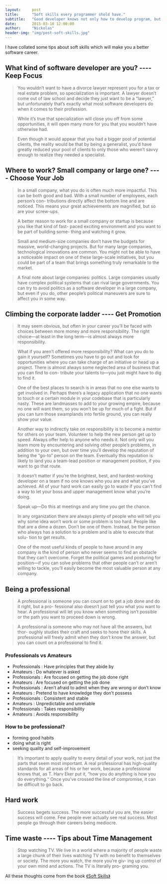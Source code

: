```yaml
---
layout:     post
title:      "Soft skills every programmer shold have."
subtitle:   "Good developer knows not only how to develop program, but also how to win in real life."
date:       2015-03-10 12:00:00
author:     "Nickolas"
header-img: "img/post-soft-skills.jpg"
---
```


I have collated some tips about soft skills which will make you a better software career.

## What kind of software developer are you? ---- Keep Focus
>You wouldn’t want to have a divorce lawyer represent you for a tax or real estate problem, so specialization is important. A lawyer doesn’t come out of law school and decide they just want to be a “lawyer,” but unfortunately that’s exactly what most software developers do when it comes to their profession.

>While it’s true that specialization will close you off from some opportunities, it will open many more for you that you wouldn’t have otherwise had.

>Even though it would appear that you had a bigger pool of potential clients, the reality would be that by being a generalist, you’d have greatly reduced your pool of clients to only those who weren’t savvy enough to realize they needed a specialist.

## Where to work? Small company or large one? ---- Choose Your Job
>In a small company, what you do is often much more impactful. This can be both good and bad. With a small number of employees, each person’s con- tributions directly affect the bottom line and are noticed. This means your great achievements are magnified, but so are your screw-ups.

>A better reason to work for a small company or startup is because you like that kind of fast- paced exciting environment and you want to be part of building some- thing and watching it grow.

>Small and medium-size companies don’t have the budgets for massive, world-changing projects. But for many large companies, technological innovations are common. You might not be able to have a noticeable impact on one of these large-scale initiatives, but you could be part of a team that brings something truly remarkable to the market.

>A final note about large companies: politics. Large companies usually have complex political systems that can rival large governments. You can try to avoid politics as a software developer in a large company, but even if you do, other people’s political maneuvers are sure to affect you in some way. 

## Climbing the corporate ladder ---- Get Promotion
>It may seem obvious, but often in your career you’ll be faced with choices between more money and more responsibility. The right choice—at least in the long term—is almost always more responsibility.

>What if you aren’t offered more responsibility? What can you do to gain it yourself? Sometimes you have to go out and look for opportunities where you can take charge of an initiative or head up a project. There is almost always some neglected area of business that you can find to con- tribute your talents to—you just might have to dig to find it.

>One of the best places to search is in areas that no one else wants to get involved in. Perhaps there’s a legacy application that no one wants to touch or a certain module in your codebase that is particularly nasty. These are landmasses to add to your growing empire, because no one will want them, so you won’t be up for much of a fight. But if you can turn those swamplands into fertile ground, you can really show your value.

>Another way to indirectly take on responsibility is to become a mentor for others on your team. Volunteer to help the new person get up to speed. Always offer help to anyone who needs it. Not only will you learn more by encountering and solving other people’s problems, in addition to your own, but over time you’ll develop the reputation of being the “go-to” person on the team. Eventually this reputation is likely to land you a team-lead position or management position, if you want to go that route.

>It doesn’t matter if you’re the brightest, best, and hardest-working developer on a team if no one knows who you are and what you’ve achieved. All of your hard work can easily go to waste if you can’t find a way to let your boss and upper management know what you’re doing.

>Speak up—Do this at meetings and any time you get the chance.

>In any organization there are always plenty of people who will tell you why some idea won’t work or some problem is too hard. People like that are a dime a dozen. Don’t be one of them. Instead, be the person who always has a solution to a problem and is able to execute that solu- tion to get results.

>One of the most useful kinds of people to have around in any company is the kind of person who never seems to find an obstacle that they can’t overcome. Forget the political games and posturing for position—if you can solve problems that other people can’t or aren’t willing to tackle, you’ll easily become the most valuable person at any company.

## Being a professional 
>A professional is someone you can count on to get a job done and do it right, but a pro- fessional also doesn’t just tell you what you want to hear. A professional will let you know when something isn’t possible or the path you want to proceed down is wrong.

>A professional is someone who may not have all the answers, but thor- oughly studies their craft and seeks to hone their skills. A professional will freely admit when they don’t know the answer, but you can count on a professional to find it.


### Professionals vs Amateurs
* Professionals : Have principles that they abide by
* Amateurs      : Do whatever is asked
* Professionals : Are focused on getting the job done right
* Amateurs      : Are focused on getting the job done
* Professionals : Aren’t afraid to admit when they are wrong or don’t know
* Amateurs      : Pretend to have knowledge they don’t possess 
* Professionals : Consistent and stable
* Amateurs      : Unpredictable and unreliable
* Professionals : Takes responsibility
* Amateurs      : Avoids responsibility


### How to be professional?

* forming good habits
* doing what is right
* seeking quality and self-improvement

>It’s important to apply quality to every detail of your work, not just the parts that seem most important. A real professional has high-quality standards for all areas of his or her work, because a professional knows that, as T. Harv Eker put it, “how you do anything is how you do everything.“ Once you’ve crossed the line of compromise, it can be difficult to go back.

## Hard work
>Success begets success. The more successful you are, the easier success will come. Few people ever actually see real success. Most people go through their careers being mediocre.

## Time waste ---- Tips about Time Management
>Stop watching TV. We live in a world where a majority of people waste a large chunk of their lives watching TV with no benefit to themselves or society. The more you watch, the more you’re giv- ing up control of your own mind and actions. The TV is literally pro- graming you.

All these thoughts come from the book [《Soft Skills》](http://book.douban.com/subject/26312275/)


